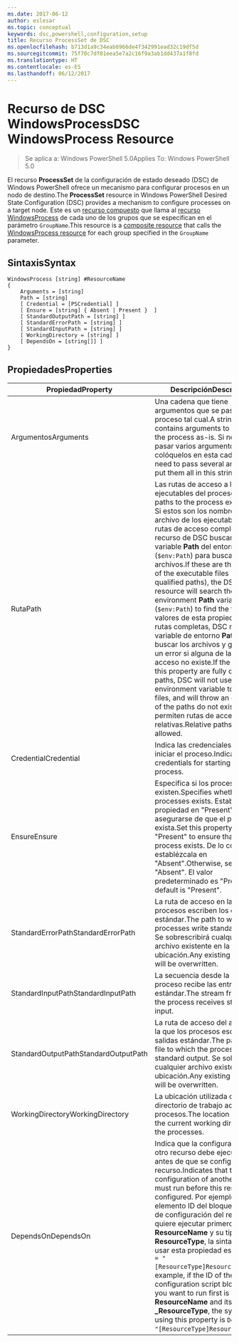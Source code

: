 ```yaml
---
ms.date: 2017-06-12
author: eslesar
ms.topic: conceptual
keywords: dsc,powershell,configuration,setup
title: Recurso ProcessSet de DSC
ms.openlocfilehash: b713d1a9c34eab6966de4f342991ead32c19df5d
ms.sourcegitcommit: 75f70c7df01eea5e7a2c16f9a3ab1dd437a1f8fd
ms.translationtype: HT
ms.contentlocale: es-ES
ms.lasthandoff: 06/12/2017
---
```

# <a name="dsc-windowsprocess-resource"></a><span data-ttu-id="53ee4-103">Recurso de DSC WindowsProcess</span><span class="sxs-lookup"><span data-stu-id="53ee4-103">DSC WindowsProcess Resource</span></span>

> <span data-ttu-id="53ee4-104">Se aplica a: Windows PowerShell 5.0</span><span class="sxs-lookup"><span data-stu-id="53ee4-104">Applies To: Windows PowerShell 5.0</span></span>

<span data-ttu-id="53ee4-105">El recurso **ProcessSet** de la configuración de estado deseado (DSC) de Windows PowerShell ofrece un mecanismo para configurar procesos en un nodo de destino.</span><span class="sxs-lookup"><span data-stu-id="53ee4-105">The **ProcessSet** resource in Windows PowerShell Desired State Configuration (DSC) provides a mechanism to configure processes on a target node.</span></span> <span data-ttu-id="53ee4-106">Este es un [recurso compuesto](authoringResourceComposite.md) que llama al [recurso WindowsProcess](windowsProcessResource.md) de cada uno de los grupos que se especifican en el parámetro `GroupName`.</span><span class="sxs-lookup"><span data-stu-id="53ee4-106">This resource is a [composite resource](authoringResourceComposite.md) that calls the [WindowsProcess resource](windowsProcessResource.md) for each group specified in the `GroupName` parameter.</span></span>

## <a name="syntax"></a><span data-ttu-id="53ee4-107">Sintaxis</span><span class="sxs-lookup"><span data-stu-id="53ee4-107">Syntax</span></span>

```
WindowsProcess [string] #ResourceName
{
    Arguments = [string]
    Path = [string]
    [ Credential = [PSCredential] ]
    [ Ensure = [string] { Absent | Present }  ]
    [ StandardOutputPath = [string] ]
    [ StandardErrorPath = [string] ]
    [ StandardInputPath = [string] ]   
    [ WorkingDirectory = [string] ]
    [ DependsOn = [string[]] ]
}
```

## <a name="properties"></a><span data-ttu-id="53ee4-108">Propiedades</span><span class="sxs-lookup"><span data-stu-id="53ee4-108">Properties</span></span>
|  <span data-ttu-id="53ee4-109">Propiedad</span><span class="sxs-lookup"><span data-stu-id="53ee4-109">Property</span></span>  |  <span data-ttu-id="53ee4-110">Descripción</span><span class="sxs-lookup"><span data-stu-id="53ee4-110">Description</span></span>   | 
|---|---| 
| <span data-ttu-id="53ee4-111">Argumentos</span><span class="sxs-lookup"><span data-stu-id="53ee4-111">Arguments</span></span>| <span data-ttu-id="53ee4-112">Una cadena que tiene argumentos que se pasa al proceso tal cual.</span><span class="sxs-lookup"><span data-stu-id="53ee4-112">A string that contains arguments to pass to the process as-is.</span></span> <span data-ttu-id="53ee4-113">Si necesita pasar varios argumentos, colóquelos en esta cadena.</span><span class="sxs-lookup"><span data-stu-id="53ee4-113">If you need to pass several arguments, put them all in this string.</span></span>| 
| <span data-ttu-id="53ee4-114">Ruta</span><span class="sxs-lookup"><span data-stu-id="53ee4-114">Path</span></span>| <span data-ttu-id="53ee4-115">Las rutas de acceso a los ejecutables del proceso.</span><span class="sxs-lookup"><span data-stu-id="53ee4-115">The paths to the process executables.</span></span> <span data-ttu-id="53ee4-116">Si estos son los nombres de archivo de los ejecutables (no las rutas de acceso completas), el recurso de DSC buscará la variable **Path** del entorno (`$env:Path`) para buscar los archivos.</span><span class="sxs-lookup"><span data-stu-id="53ee4-116">If these are the names of the executable files (not fully qualified paths), the DSC resource will search the environment **Path** variable (`$env:Path`) to find the files.</span></span> <span data-ttu-id="53ee4-117">Si los valores de esta propiedad son rutas completas, DSC no usará la variable de entorno **Path** para buscar los archivos y generará un error si alguna de las rutas de acceso no existe.</span><span class="sxs-lookup"><span data-stu-id="53ee4-117">If the values of this property are fully qualified paths, DSC will not use the **Path** environment variable to find the files, and will throw an error if any of the paths do not exist.</span></span> <span data-ttu-id="53ee4-118">No se permiten rutas de acceso relativas.</span><span class="sxs-lookup"><span data-stu-id="53ee4-118">Relative paths are not allowed.</span></span>| 
| <span data-ttu-id="53ee4-119">Credential</span><span class="sxs-lookup"><span data-stu-id="53ee4-119">Credential</span></span>| <span data-ttu-id="53ee4-120">Indica las credenciales para iniciar el proceso.</span><span class="sxs-lookup"><span data-stu-id="53ee4-120">Indicates the credentials for starting the process.</span></span>| 
| <span data-ttu-id="53ee4-121">Ensure</span><span class="sxs-lookup"><span data-stu-id="53ee4-121">Ensure</span></span>| <span data-ttu-id="53ee4-122">Especifica si los procesos existen.</span><span class="sxs-lookup"><span data-stu-id="53ee4-122">Specifies whether the processes exists.</span></span> <span data-ttu-id="53ee4-123">Establezca esta propiedad en "Present" para asegurarse de que el proceso exista.</span><span class="sxs-lookup"><span data-stu-id="53ee4-123">Set this property to "Present" to ensure that the process exists.</span></span> <span data-ttu-id="53ee4-124">De lo contrario, establézcala en "Absent".</span><span class="sxs-lookup"><span data-stu-id="53ee4-124">Otherwise, set it to "Absent".</span></span> <span data-ttu-id="53ee4-125">El valor predeterminado es "Present".</span><span class="sxs-lookup"><span data-stu-id="53ee4-125">The default is "Present".</span></span>| 
| <span data-ttu-id="53ee4-126">StandardErrorPath</span><span class="sxs-lookup"><span data-stu-id="53ee4-126">StandardErrorPath</span></span>| <span data-ttu-id="53ee4-127">La ruta de acceso en la que los procesos escriben los errores estándar.</span><span class="sxs-lookup"><span data-stu-id="53ee4-127">The path to which the processes write standard error.</span></span> <span data-ttu-id="53ee4-128">Se sobrescribirá cualquier archivo existente en la ubicación.</span><span class="sxs-lookup"><span data-stu-id="53ee4-128">Any existing file there will be overwritten.</span></span>| 
| <span data-ttu-id="53ee4-129">StandardInputPath</span><span class="sxs-lookup"><span data-stu-id="53ee4-129">StandardInputPath</span></span>| <span data-ttu-id="53ee4-130">La secuencia desde la que el proceso recibe las entradas estándar.</span><span class="sxs-lookup"><span data-stu-id="53ee4-130">The stream from which the process receives standard input.</span></span>| 
| <span data-ttu-id="53ee4-131">StandardOutputPath</span><span class="sxs-lookup"><span data-stu-id="53ee4-131">StandardOutputPath</span></span>| <span data-ttu-id="53ee4-132">La ruta de acceso del archivo en la que los procesos escriben las salidas estándar.</span><span class="sxs-lookup"><span data-stu-id="53ee4-132">The path of the file to which the processes write standard output.</span></span> <span data-ttu-id="53ee4-133">Se sobrescribirá cualquier archivo existente en la ubicación.</span><span class="sxs-lookup"><span data-stu-id="53ee4-133">Any existing file there will be overwritten.</span></span>| 
| <span data-ttu-id="53ee4-134">WorkingDirectory</span><span class="sxs-lookup"><span data-stu-id="53ee4-134">WorkingDirectory</span></span>| <span data-ttu-id="53ee4-135">La ubicación utilizada como directorio de trabajo actual de los procesos.</span><span class="sxs-lookup"><span data-stu-id="53ee4-135">The location used as the current working directory for the processes.</span></span>| 
| <span data-ttu-id="53ee4-136">DependsOn</span><span class="sxs-lookup"><span data-stu-id="53ee4-136">DependsOn</span></span> | <span data-ttu-id="53ee4-137">Indica que la configuración de otro recurso debe ejecutarse antes de que se configure este recurso.</span><span class="sxs-lookup"><span data-stu-id="53ee4-137">Indicates that the configuration of another resource must run before this resource is configured.</span></span> <span data-ttu-id="53ee4-138">Por ejemplo, si el elemento ID del bloque del script de configuración del recurso que quiere ejecutar primero es **ResourceName** y su tipo es **ResourceType**, la sintaxis para usar esta propiedad es `DependsOn = "[ResourceType]ResourceName"`\`.</span><span class="sxs-lookup"><span data-stu-id="53ee4-138">For example, if the ID of the resource configuration script block that you want to run first is **ResourceName** and its type is **_ResourceType**, the syntax for using this property is `DependsOn = "[ResourceType]ResourceName"`\` .</span></span>| 

